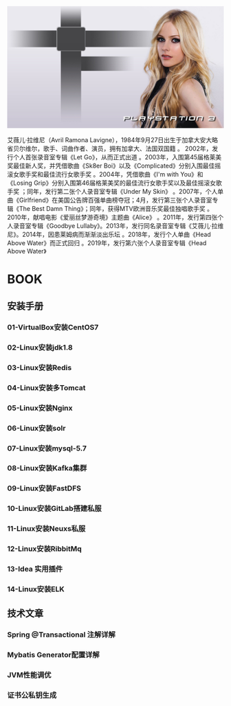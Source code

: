 ![艾薇儿-拉维尼](https://github.com/90706827/books/blob/master/install/img/Avril.jpg)

艾薇儿·拉维尼（Avril Ramona Lavigne），1984年9月27日出生于加拿大安大略省贝尔维尔，歌手、词曲作者、演员，拥有加拿大、法国双国籍 。
2002年，发行个人首张录音室专辑《Let Go》，从而正式出道 。2003年，入围第45届格莱美奖最佳新人奖，并凭借歌曲《Sk8er Boi》以及《Complicated》分别入围最佳摇滚女歌手奖和最佳流行女歌手奖 。2004年，凭借歌曲《I'm with You》和《Losing Grip》分别入围第46届格莱美奖的最佳流行女歌手奖以及最佳摇滚女歌手奖 ；同年，发行第二张个人录音室专辑《Under My Skin》 。2007年，个人单曲《Girlfriend》在美国公告牌百强单曲榜夺冠；4月，发行第三张个人录音室专辑《The Best Damn Thing》；同年，获得MTV欧洲音乐奖最佳独唱歌手奖 。2010年，献唱电影《爱丽丝梦游奇境》主题曲《Alice》 。2011年，发行第四张个人录音室专辑《Goodbye Lullaby》。2013年，发行同名录音室专辑《艾薇儿·拉维尼》。2014年，因患莱姆病而渐渐淡出乐坛  。2018年，发行个人单曲《Head Above Water》而正式回归   。2019年，发行第六张个人录音室专辑《Head Above Water》

# BOOK

## 安装手册
### 01-VirtualBox安装CentOS7
### 02-Linux安装jdk1.8
### 03-Linux安装Redis
### 04-Linux安装多Tomcat
### 05-Linux安装Nginx
### 06-Linux安装solr
### 07-Linux安装mysql-5.7
### 08-Linux安装Kafka集群
### 09-Linux安装FastDFS
### 10-Linux安装GitLab搭建私服
### 11-Linux安装Neuxs私服
### 12-Linux安装RibbitMq
### 13-Idea 实用插件
### 14-Linux安装ELK
## 技术文章
### Spring @Transactional 注解详解
### Mybatis Generator配置详解
### JVM性能调优
### 证书公私钥生成
